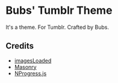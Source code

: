 Bubs' Tumblr Theme
==================

It's a theme. For Tumblr. Crafted by Bubs.

Credits
-------

- [imagesLoaded](http://imagesloaded.desandro.com/)
- [Masonry](http://masonry.desandro.com/)
- [NProgress.js](http://ricostacruz.com/nprogress/)
